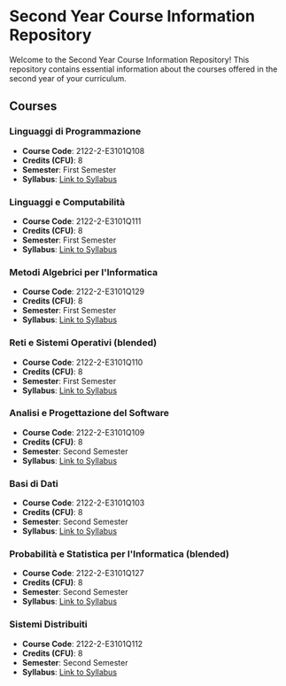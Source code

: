 # Second Year Course Information Repository

Welcome to the Second Year Course Information Repository! This repository contains essential information about the courses offered in the second year of your curriculum.

## Courses

### Linguaggi di Programmazione

- **Course Code**: 2122-2-E3101Q108
- **Credits (CFU)**: 8
- **Semester**: First Semester
- **Syllabus**: [Link to Syllabus](https://elearning.unimib.it/course/info.php?id=43173)

### Linguaggi e Computabilità

- **Course Code**: 2122-2-E3101Q111
- **Credits (CFU)**: 8
- **Semester**: First Semester
- **Syllabus**: [Link to Syllabus](https://elearning.unimib.it/course/info.php?id=43174)

### Metodi Algebrici per l'Informatica

- **Course Code**: 2122-2-E3101Q129
- **Credits (CFU)**: 8
- **Semester**: First Semester
- **Syllabus**: [Link to Syllabus](https://elearning.unimib.it/course/info.php?id=43175)

### Reti e Sistemi Operativi (blended)

- **Course Code**: 2122-2-E3101Q110
- **Credits (CFU)**: 8
- **Semester**: First Semester
- **Syllabus**: [Link to Syllabus](https://elearning.unimib.it/course/info.php?id=43177)

### Analisi e Progettazione del Software

- **Course Code**: 2122-2-E3101Q109
- **Credits (CFU)**: 8
- **Semester**: Second Semester
- **Syllabus**: [Link to Syllabus](https://elearning.unimib.it/course/info.php?id=43170)

### Basi di Dati

- **Course Code**: 2122-2-E3101Q103
- **Credits (CFU)**: 8
- **Semester**: Second Semester
- **Syllabus**: [Link to Syllabus](https://elearning.unimib.it/course/info.php?id=43171)

### Probabilità e Statistica per l'Informatica (blended)

- **Course Code**: 2122-2-E3101Q127
- **Credits (CFU)**: 8
- **Semester**: Second Semester
- **Syllabus**: [Link to Syllabus](https://elearning.unimib.it/course/info.php?id=43176)

### Sistemi Distribuiti

- **Course Code**: 2122-2-E3101Q112
- **Credits (CFU)**: 8
- **Semester**: Second Semester
- **Syllabus**: [Link to Syllabus](https://elearning.unimib.it/course/info.php?id=43178)
